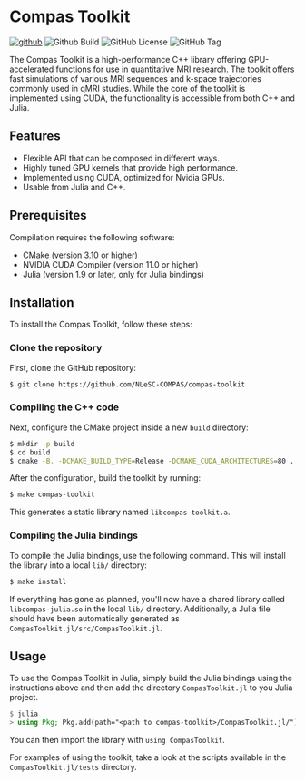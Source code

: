 # Compas Toolkit

[![github](https://img.shields.io/badge/github-repo-000.svg?logo=github&labelColor=gray&color=blue)](https://github.com/NLeSC-COMPAS/compas-toolkit)
![Github Build](https://github.com/NLeSC-COMPAS/compas-toolkit/actions/workflows/cmake-cuda-multi-compiler.yml/badge.svg)
![GitHub License](https://img.shields.io/github/license/NLeSC-COMPAS/compas-toolkit)
![GitHub Tag](https://img.shields.io/github/v/tag/NLeSC-COMPAS/compas-toolkit)

The Compas Toolkit is a high-performance C++ library offering GPU-accelerated functions for use in quantitative MRI research.
The toolkit offers fast simulations of various MRI sequences and k-space trajectories commonly used in qMRI studies.
While the core of the toolkit is implemented using CUDA, the functionality is accessible from both C++ and Julia.


## Features

* Flexible API that can be composed in different ways.
* Highly tuned GPU kernels that provide high performance.
* Implemented using CUDA, optimized for Nvidia GPUs.
* Usable from Julia and C++.


## Prerequisites

Compilation requires the following software:

- CMake (version 3.10 or higher)
- NVIDIA CUDA Compiler (version 11.0 or higher)
- Julia (version 1.9 or later, only for Julia bindings)


## Installation

To install the Compas Toolkit, follow these steps:

### Clone the repository

First, clone the GitHub repository:

```bash
$ git clone https://github.com/NLeSC-COMPAS/compas-toolkit
```

### Compiling the C++ code

Next, configure the CMake project inside a new `build` directory:

```bash
$ mkdir -p build
$ cd build
$ cmake -B. -DCMAKE_BUILD_TYPE=Release -DCMAKE_CUDA_ARCHITECTURES=80 ..
```

After the configuration, build the toolkit by running:

```bash
$ make compas-toolkit
```

This generates a static library named `libcompas-toolkit.a`.

### Compiling the Julia bindings

To compile the Julia bindings, use the following command.
This will install the library into a local `lib/` directory:

```bash
$ make install
```

If everything has gone as planned, you'll now have a shared library called `libcompas-julia.so` in the local `lib/` directory. Additionally, a Julia file should have been automatically generated as `CompasToolkit.jl/src/CompasToolkit.jl`.

## Usage

To use the Compas Toolkit in Julia, simply build the Julia bindings using the instructions above and then add the directory `CompasToolkit.jl` to you Julia project.

```julia
$ julia
> using Pkg; Pkg.add(path="<path to compas-toolkit>/CompasToolkit.jl/")
```

You can then import the library with `using CompasToolkit`.

For examples of using the toolkit, take a look at the scripts available in the `CompasToolkit.jl/tests` directory.
